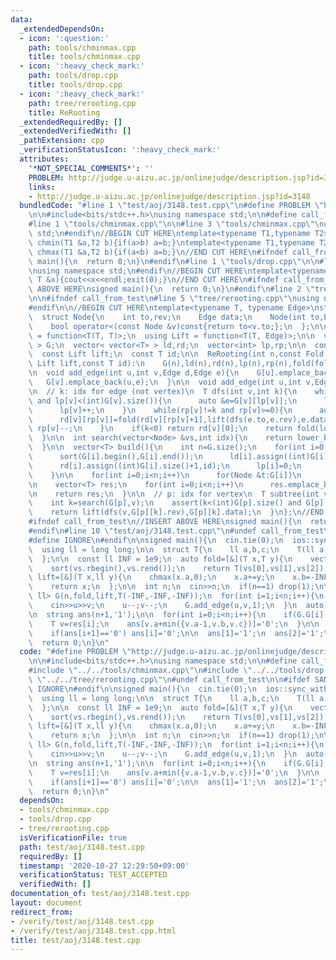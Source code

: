 ```yaml
---
data:
  _extendedDependsOn:
  - icon: ':question:'
    path: tools/chminmax.cpp
    title: tools/chminmax.cpp
  - icon: ':heavy_check_mark:'
    path: tools/drop.cpp
    title: tools/drop.cpp
  - icon: ':heavy_check_mark:'
    path: tree/rerooting.cpp
    title: ReRooting
  _extendedRequiredBy: []
  _extendedVerifiedWith: []
  _pathExtension: cpp
  _verificationStatusIcon: ':heavy_check_mark:'
  attributes:
    '*NOT_SPECIAL_COMMENTS*': ''
    PROBLEM: http://judge.u-aizu.ac.jp/onlinejudge/description.jsp?id=3148
    links:
    - http://judge.u-aizu.ac.jp/onlinejudge/description.jsp?id=3148
  bundledCode: "#line 1 \"test/aoj/3148.test.cpp\"\n#define PROBLEM \"http://judge.u-aizu.ac.jp/onlinejudge/description.jsp?id=3148\"\
    \n\n#include<bits/stdc++.h>\nusing namespace std;\n\n#define call_from_test\n\
    #line 1 \"tools/chminmax.cpp\"\n\n#line 3 \"tools/chminmax.cpp\"\nusing namespace\
    \ std;\n#endif\n//BEGIN CUT HERE\ntemplate<typename T1,typename T2> inline void\
    \ chmin(T1 &a,T2 b){if(a>b) a=b;}\ntemplate<typename T1,typename T2> inline void\
    \ chmax(T1 &a,T2 b){if(a<b) a=b;}\n//END CUT HERE\n#ifndef call_from_test\nsigned\
    \ main(){\n  return 0;\n}\n#endif\n#line 1 \"tools/drop.cpp\"\n\n#line 3 \"tools/drop.cpp\"\
    \nusing namespace std;\n#endif\n//BEGIN CUT HERE\ntemplate<typename T> void drop(const\
    \ T &x){cout<<x<<endl;exit(0);}\n//END CUT HERE\n#ifndef call_from_test\n//INSERT\
    \ ABOVE HERE\nsigned main(){\n  return 0;\n}\n#endif\n#line 2 \"tree/rerooting.cpp\"\
    \n\n#ifndef call_from_test\n#line 5 \"tree/rerooting.cpp\"\nusing namespace std;\n\
    #endif\n\n//BEGIN CUT HERE\ntemplate<typename T, typename Edge>\nstruct ReRooting{\n\
    \  struct Node{\n    int to,rev;\n    Edge data;\n    Node(int to,Edge data):to(to),data(data){}\n\
    \    bool operator<(const Node &v)const{return to<v.to;};\n  };\n\n  using Fold\
    \ = function<T(T, T)>;\n  using Lift = function<T(T, Edge)>;\n\n  vector< vector<Node>\
    \ > G;\n  vector< vector<T> > ld,rd;\n  vector<int> lp,rp;\n\n  const Fold fold;\n\
    \  const Lift lift;\n  const T id;\n\n  ReRooting(int n,const Fold fold,const\
    \ Lift lift,const T id):\n    G(n),ld(n),rd(n),lp(n),rp(n),fold(fold),lift(lift),id(id){}\n\
    \n  void add_edge(int u,int v,Edge d,Edge e){\n    G[u].emplace_back(v,d);\n \
    \   G[v].emplace_back(u,e);\n  }\n\n  void add_edge(int u,int v,Edge d){add_edge(u,v,d,d);}\n\
    \n  // k: idx for edge (not vertex)\n  T dfs(int v,int k){\n    while(lp[v]!=k\
    \ and lp[v]<(int)G[v].size()){\n      auto &e=G[v][lp[v]];\n      ld[v][lp[v]+1]=fold(ld[v][lp[v]],lift(dfs(e.to,e.rev),e.data));\n\
    \      lp[v]++;\n    }\n    while(rp[v]!=k and rp[v]>=0){\n      auto &e=G[v][rp[v]];\n\
    \      rd[v][rp[v]]=fold(rd[v][rp[v]+1],lift(dfs(e.to,e.rev),e.data));\n     \
    \ rp[v]--;\n    }\n    if(k<0) return rd[v][0];\n    return fold(ld[v][k],rd[v][k+1]);\n\
    \  }\n\n  int search(vector<Node> &vs,int idx){\n    return lower_bound(vs.begin(),vs.end(),Node(idx,vs[0].data))-vs.begin();\n\
    \  }\n\n  vector<T> build(){\n    int n=G.size();\n    for(int i=0;i<n;i++){\n\
    \      sort(G[i].begin(),G[i].end());\n      ld[i].assign((int)G[i].size()+1,id);\n\
    \      rd[i].assign((int)G[i].size()+1,id);\n      lp[i]=0;\n      rp[i]=(int)G[i].size()-1;\n\
    \    }\n\n    for(int i=0;i<n;i++)\n      for(Node &t:G[i])\n        t.rev=search(G[t.to],i);\n\
    \n    vector<T> res;\n    for(int i=0;i<n;i++)\n      res.emplace_back(dfs(i,-1));\n\
    \n    return res;\n  }\n\n  // p: idx for vertex\n  T subtree(int v,int p){\n\
    \    int k=search(G[p],v);\n    assert(k<(int)G[p].size() and G[p][k].to==v);\n\
    \    return lift(dfs(v,G[p][k].rev),G[p][k].data);\n  }\n};\n//END CUT HERE\n\
    #ifndef call_from_test\n//INSERT ABOVE HERE\nsigned main(){\n  return 0;\n}\n\
    #endif\n#line 10 \"test/aoj/3148.test.cpp\"\n#undef call_from_test\n\n#ifdef SANITIZE\n\
    #define IGNORE\n#endif\n\nsigned main(){\n  cin.tie(0);\n  ios::sync_with_stdio(0);\n\
    \  using ll = long long;\n\n  struct T{\n    ll a,b,c;\n    T(ll a,ll b,ll c):a(a),b(b),c(c){}\n\
    \  };\n\n  const ll INF = 1e9;\n  auto fold=[&](T x,T y){\n    vector<ll> vs({x.a,x.b,x.c,y.a,y.b,y.c});\n\
    \    sort(vs.rbegin(),vs.rend());\n    return T(vs[0],vs[1],vs[2]);\n  };\n  auto\
    \ lift=[&](T x,ll y){\n    chmax(x.a,0);\n    x.a+=y;\n    x.b=-INF;\n    x.c=-INF;\n\
    \    return x;\n  };\n\n  int n;\n  cin>>n;\n  if(n==1) drop(1);\n\n  ReRooting<T,\
    \ ll> G(n,fold,lift,T(-INF,-INF,-INF));\n  for(int i=1;i<n;i++){\n    int u,v;\n\
    \    cin>>u>>v;\n    u--;v--;\n    G.add_edge(u,v,1);\n  }\n  auto res=G.build();\n\
    \n  string ans(n+1,'1');\n\n  for(int i=0;i<n;i++){\n    if(G.G[i].size()<3) continue;\n\
    \    T v=res[i];\n    ans[v.a+min({v.a-1,v.b,v.c})]='0';\n  }\n\n  for(int i=n-1;i>=0;i--)\n\
    \    if(ans[i+1]=='0') ans[i]='0';\n\n  ans[1]='1';\n  ans[2]='1';\n  cout<<ans.substr(1)<<endl;\n\
    \  return 0;\n}\n"
  code: "#define PROBLEM \"http://judge.u-aizu.ac.jp/onlinejudge/description.jsp?id=3148\"\
    \n\n#include<bits/stdc++.h>\nusing namespace std;\n\n#define call_from_test\n\
    #include \"../../tools/chminmax.cpp\"\n#include \"../../tools/drop.cpp\"\n#include\
    \ \"../../tree/rerooting.cpp\"\n#undef call_from_test\n\n#ifdef SANITIZE\n#define\
    \ IGNORE\n#endif\n\nsigned main(){\n  cin.tie(0);\n  ios::sync_with_stdio(0);\n\
    \  using ll = long long;\n\n  struct T{\n    ll a,b,c;\n    T(ll a,ll b,ll c):a(a),b(b),c(c){}\n\
    \  };\n\n  const ll INF = 1e9;\n  auto fold=[&](T x,T y){\n    vector<ll> vs({x.a,x.b,x.c,y.a,y.b,y.c});\n\
    \    sort(vs.rbegin(),vs.rend());\n    return T(vs[0],vs[1],vs[2]);\n  };\n  auto\
    \ lift=[&](T x,ll y){\n    chmax(x.a,0);\n    x.a+=y;\n    x.b=-INF;\n    x.c=-INF;\n\
    \    return x;\n  };\n\n  int n;\n  cin>>n;\n  if(n==1) drop(1);\n\n  ReRooting<T,\
    \ ll> G(n,fold,lift,T(-INF,-INF,-INF));\n  for(int i=1;i<n;i++){\n    int u,v;\n\
    \    cin>>u>>v;\n    u--;v--;\n    G.add_edge(u,v,1);\n  }\n  auto res=G.build();\n\
    \n  string ans(n+1,'1');\n\n  for(int i=0;i<n;i++){\n    if(G.G[i].size()<3) continue;\n\
    \    T v=res[i];\n    ans[v.a+min({v.a-1,v.b,v.c})]='0';\n  }\n\n  for(int i=n-1;i>=0;i--)\n\
    \    if(ans[i+1]=='0') ans[i]='0';\n\n  ans[1]='1';\n  ans[2]='1';\n  cout<<ans.substr(1)<<endl;\n\
    \  return 0;\n}\n"
  dependsOn:
  - tools/chminmax.cpp
  - tools/drop.cpp
  - tree/rerooting.cpp
  isVerificationFile: true
  path: test/aoj/3148.test.cpp
  requiredBy: []
  timestamp: '2020-10-27 12:29:50+09:00'
  verificationStatus: TEST_ACCEPTED
  verifiedWith: []
documentation_of: test/aoj/3148.test.cpp
layout: document
redirect_from:
- /verify/test/aoj/3148.test.cpp
- /verify/test/aoj/3148.test.cpp.html
title: test/aoj/3148.test.cpp
---
```


